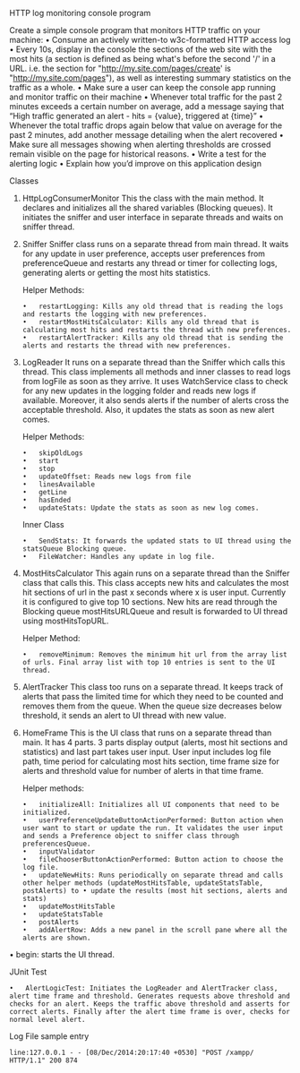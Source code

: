 HTTP log monitoring console program

Create a simple console program that monitors HTTP traffic on your machine:
•	Consume an actively written-to w3c-formatted HTTP access log
•	Every 10s, display in the console the sections of the web site with the most hits (a section is defined as being what's before the second '/' in a URL. i.e. the section for "http://my.site.com/pages/create' is "http://my.site.com/pages"), as well as interesting summary statistics on the traffic as a whole.
•	Make sure a user can keep the console app running and monitor traffic on their machine
•	Whenever total traffic for the past 2 minutes exceeds a certain number on average, add a message saying that “High traffic generated an alert - hits = {value}, triggered at {time}”
•	Whenever the total traffic drops again below that value on average for the past 2 minutes, add another message detailing when the alert recovered
•	Make sure all messages showing when alerting thresholds are crossed remain visible on the page for historical reasons.
•	Write a test for the alerting logic
•	Explain how you’d improve on this application design


Classes

1.	HttpLogConsumerMonitor
This the class with the main method. It declares and initializes all the shared variables (Blocking queues). It initiates the sniffer and user interface in separate threads and waits on sniffer thread.


2.	Sniffer
Sniffer class runs on a separate thread from main thread. It waits for any update in user preference, accepts user preferences from preferenceQueue and restarts any thread or timer for collecting logs, generating alerts or getting the most hits statistics.

	Helper Methods:
	
	
		•	restartLogging: Kills any old thread that is reading the logs and restarts the logging with new preferences.
		•	restartMostHitsCalculator: Kills any old thread that is calculating most hits and restarts the thread with new preferences.
		•	restartAlertTracker: Kills any old thread that is sending the alerts and restarts the thread with new preferences.

3.	LogReader
It runs on a separate thread than the Sniffer which calls this thread. This class implements all methods and inner classes to read logs from logFile as soon as they arrive. It uses WatchService class to check for any new updates in the logging folder and reads new logs if available.
Moreover, it also sends alerts if the number of alerts cross the acceptable threshold. Also, it updates the stats as soon as new alert comes.

	Helper Methods:
	
	
		•	skipOldLogs
		•	start
		•	stop
		•	updateOffset: Reads new logs from file
		•	linesAvailable
		•	getLine
		•	hasEnded
		•	updateStats: Update the stats as soon as new log comes.

	Inner Class
	
	
		•	SendStats: It forwards the updated stats to UI thread using the statsQueue Blocking queue.
		•	FileWatcher: Handles any update in log file.

4.	MostHitsCalculator
This again runs on a separate thread than the Sniffer class that calls this. This class accepts new hits and calculates the most hit sections of url in the past x seconds where x is user input. Currently it is configured to give top 10 sections. New hits are read through the Blocking queue mostHitsURLQueue and result is forwarded to UI thread using mostHitsTopURL.

	Helper Method:


		•	removeMinimum: Removes the minimum hit url from the array list of urls. Final array list with top 10 entries is sent to the UI thread.

5.	AlertTracker
This class too runs on a separate thread. It keeps track of alerts that pass the limited time for which they need to	 be counted and removes them from the queue. When the queue size decreases below threshold, it sends an alert to UI thread with new value.
6.	HomeFrame
This is the UI class that runs on a separate thread than main. It has 4 parts. 3 parts display output (alerts, most hit sections and statistics) and last part takes user input. User input includes log file path, time period for calculating most hits section, time frame size for alerts and threshold value for number of alerts in that time frame.

	Helper methods:


		•	initializeAll: Initializes all UI components that need to be initialized.
		•	userPreferenceUpdateButtonActionPerformed: Button action when user want to start or update the run. It validates the user input and sends a Preference object to sniffer class through preferencesQueue.
		•	inputValidator
		•	fileChooserButtonActionPerformed: Button action to choose the log file.
		•	updateNewHits: Runs periodically on separate thread and calls other helper methods (updateMostHitsTable, updateStatsTable, postAlerts) to •	update the results (most hit sections, alerts and stats)
		•	updateMostHitsTable
		•	updateStatsTable
		•	postAlerts
		•	addAlertRow: Adds a new panel in the scroll pane where all the alerts are shown.
•	begin: starts the UI thread.

JUnit Test

	•	AlertLogicTest: Initiates the LogReader and AlertTracker class, alert time frame and threshold. Generates requests above threshold and checks for an alert. Keeps the traffic above threshold and asserts for correct alerts. Finally after the alert time frame is over, checks for normal level alert.

Log File sample entry

	line:127.0.0.1 - - [08/Dec/2014:20:17:40 +0530] "POST /xampp/ HTTP/1.1" 200 874

